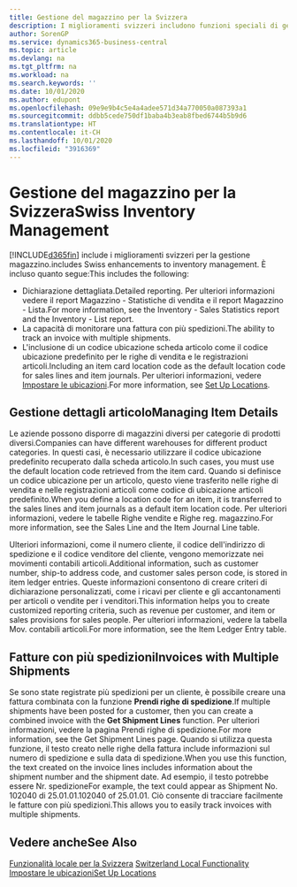 ```yaml
---
title: Gestione del magazzino per la Svizzera
description: I miglioramenti svizzeri includono funzioni speciali di gestione magazzino.
author: SorenGP
ms.service: dynamics365-business-central
ms.topic: article
ms.devlang: na
ms.tgt_pltfrm: na
ms.workload: na
ms.search.keywords: ''
ms.date: 10/01/2020
ms.author: edupont
ms.openlocfilehash: 09e9e9b4c5e4a4adee571d34a770050a087393a1
ms.sourcegitcommit: ddbb5cede750df1baba4b3eab8fbed6744b5b9d6
ms.translationtype: HT
ms.contentlocale: it-CH
ms.lasthandoff: 10/01/2020
ms.locfileid: "3916369"
---
```

# <a name="swiss-inventory-management"></a><span data-ttu-id="146b8-103">Gestione del magazzino per la Svizzera</span><span class="sxs-lookup"><span data-stu-id="146b8-103">Swiss Inventory Management</span></span>
[!INCLUDE[d365fin](../../includes/d365fin_md.md)] <span data-ttu-id="146b8-104">include i miglioramenti svizzeri per la gestione magazzino.</span><span class="sxs-lookup"><span data-stu-id="146b8-104">includes Swiss enhancements to inventory management.</span></span> <span data-ttu-id="146b8-105">È incluso quanto segue:</span><span class="sxs-lookup"><span data-stu-id="146b8-105">This includes the following:</span></span>  

- <span data-ttu-id="146b8-106">Dichiarazione dettagliata.</span><span class="sxs-lookup"><span data-stu-id="146b8-106">Detailed reporting.</span></span>  <span data-ttu-id="146b8-107">Per ulteriori informazioni vedere il report Magazzino - Statistiche di vendita e il report Magazzino - Lista.</span><span class="sxs-lookup"><span data-stu-id="146b8-107">For more information, see the Inventory - Sales Statistics report and the Inventory - List report.</span></span>  
- <span data-ttu-id="146b8-108">La capacità di monitorare una fattura con più spedizioni.</span><span class="sxs-lookup"><span data-stu-id="146b8-108">The ability to track an invoice with multiple shipments.</span></span>  
- <span data-ttu-id="146b8-109">L'inclusione di un codice ubicazione scheda articolo come il codice ubicazione predefinito per le righe di vendita e le registrazioni articoli.</span><span class="sxs-lookup"><span data-stu-id="146b8-109">Including an item card location code as the default location code for sales lines and item journals.</span></span> <span data-ttu-id="146b8-110">Per ulteriori informazioni, vedere [Impostare le ubicazioni](../../inventory-how-setup-locations.md).</span><span class="sxs-lookup"><span data-stu-id="146b8-110">For more information, see [Set Up Locations](../../inventory-how-setup-locations.md).</span></span>

## <a name="managing-item-details"></a><span data-ttu-id="146b8-111">Gestione dettagli articolo</span><span class="sxs-lookup"><span data-stu-id="146b8-111">Managing Item Details</span></span>  
<span data-ttu-id="146b8-112">Le aziende possono disporre di magazzini diversi per categorie di prodotti diversi.</span><span class="sxs-lookup"><span data-stu-id="146b8-112">Companies can have different warehouses for different product categories.</span></span> <span data-ttu-id="146b8-113">In questi casi, è necessario utilizzare il codice ubicazione predefinito recuperato dalla scheda articolo.</span><span class="sxs-lookup"><span data-stu-id="146b8-113">In such cases, you must use the default location code retrieved from the item card.</span></span> <span data-ttu-id="146b8-114">Quando si definisce un codice ubicazione per un articolo, questo viene trasferito nelle righe di vendita e nelle registrazioni articoli come codice di ubicazione articoli predefinito.</span><span class="sxs-lookup"><span data-stu-id="146b8-114">When you define a location code for an item, it is transferred to the sales lines and item journals as a default item location code.</span></span> <span data-ttu-id="146b8-115">Per ulteriori informazioni, vedere le tabelle Righe vendite e Righe reg. magazzino.</span><span class="sxs-lookup"><span data-stu-id="146b8-115">For more information, see the Sales Line and the Item Journal Line table.</span></span>  

<span data-ttu-id="146b8-116">Ulteriori informazioni, come il numero cliente, il codice dell'indirizzo di spedizione e il codice venditore del cliente, vengono memorizzate nei movimenti contabili articoli.</span><span class="sxs-lookup"><span data-stu-id="146b8-116">Additional information, such as customer number, ship-to address code, and customer sales person code, is stored in item ledger entries.</span></span> <span data-ttu-id="146b8-117">Queste informazioni consentono di creare criteri di dichiarazione personalizzati, come i ricavi per cliente e gli accantonamenti per articoli o vendite per i venditori.</span><span class="sxs-lookup"><span data-stu-id="146b8-117">This information helps you to create customized reporting criteria, such as revenue per customer, and item or sales provisions for sales people.</span></span> <span data-ttu-id="146b8-118">Per ulteriori informazioni, vedere la tabella Mov. contabili articoli.</span><span class="sxs-lookup"><span data-stu-id="146b8-118">For more information, see the Item Ledger Entry table.</span></span>  

## <a name="invoices-with-multiple-shipments"></a><span data-ttu-id="146b8-119">Fatture con più spedizioni</span><span class="sxs-lookup"><span data-stu-id="146b8-119">Invoices with Multiple Shipments</span></span>  
<span data-ttu-id="146b8-120">Se sono state registrate più spedizioni per un cliente, è possibile creare una fattura combinata con la funzione **Prendi righe di spedizione**.</span><span class="sxs-lookup"><span data-stu-id="146b8-120">If multiple shipments have been posted for a customer, then you can create a combined invoice with the **Get Shipment Lines** function.</span></span> <span data-ttu-id="146b8-121">Per ulteriori informazioni, vedere la pagina Prendi righe di spedizione.</span><span class="sxs-lookup"><span data-stu-id="146b8-121">For more information, see the Get Shipment Lines page.</span></span> <span data-ttu-id="146b8-122">Quando si utilizza questa funzione, il testo creato nelle righe della fattura include informazioni sul numero di spedizione e sulla data di spedizione.</span><span class="sxs-lookup"><span data-stu-id="146b8-122">When you use this function, the text created on the invoice lines includes information about the shipment number and the shipment date.</span></span> <span data-ttu-id="146b8-123">Ad esempio, il testo potrebbe essere Nr. spedizione</span><span class="sxs-lookup"><span data-stu-id="146b8-123">For example, the text could appear as Shipment No.</span></span> <span data-ttu-id="146b8-124">102040 di 25.01.01.</span><span class="sxs-lookup"><span data-stu-id="146b8-124">102040 of 25.01.01.</span></span> <span data-ttu-id="146b8-125">Ciò consente di tracciare facilmente le fatture con più spedizioni.</span><span class="sxs-lookup"><span data-stu-id="146b8-125">This allows you to easily track invoices with multiple shipments.</span></span>  

## <a name="see-also"></a><span data-ttu-id="146b8-126">Vedere anche</span><span class="sxs-lookup"><span data-stu-id="146b8-126">See Also</span></span>  
 <span data-ttu-id="146b8-127">[Funzionalità locale per la Svizzera](switzerland-local-functionality.md) </span><span class="sxs-lookup"><span data-stu-id="146b8-127">[Switzerland Local Functionality](switzerland-local-functionality.md) </span></span>  
 [<span data-ttu-id="146b8-128">Impostare le ubicazioni</span><span class="sxs-lookup"><span data-stu-id="146b8-128">Set Up Locations</span></span>](../../inventory-how-setup-locations.md)
